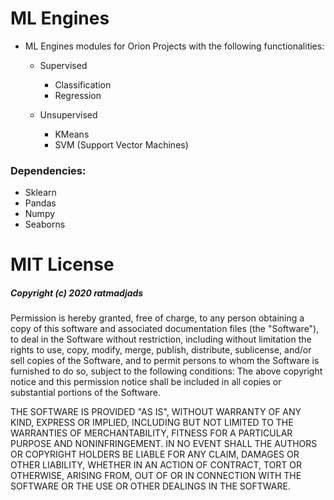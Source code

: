 # ML Engines 

- ML Engines modules for Orion Projects with the following functionalities:
    - Supervised 
        - Classification
        - Regression 

    - Unsupervised 
        - KMeans 
        - SVM (Support Vector Machines) 

### Dependencies:
- Sklearn
- Pandas 
- Numpy 
- Seaborns 

# MIT License

##### Copyright (c) 2020 ratmadjads

Permission is hereby granted, free of charge, to any person obtaining a copy of this software and associated documentation files (the "Software"), to deal in the Software without restriction, including without limitation the rights to use, copy, modify, merge, publish, distribute, sublicense, and/or sell copies of the Software, and to permit persons to whom the Software is furnished to do so, subject to the following conditions:
The above copyright notice and this permission notice shall be included in all copies or substantial portions of the Software.

THE SOFTWARE IS PROVIDED "AS IS", WITHOUT WARRANTY OF ANY KIND, EXPRESS OR IMPLIED, INCLUDING BUT NOT LIMITED TO THE WARRANTIES OF MERCHANTABILITY, FITNESS FOR A PARTICULAR PURPOSE AND NONINFRINGEMENT. IN NO EVENT SHALL THE AUTHORS OR COPYRIGHT HOLDERS BE LIABLE FOR ANY CLAIM, DAMAGES OR OTHER LIABILITY, WHETHER IN AN ACTION OF CONTRACT, TORT OR OTHERWISE, ARISING FROM, OUT OF OR IN CONNECTION WITH THE SOFTWARE OR THE USE OR OTHER DEALINGS IN THE SOFTWARE.

